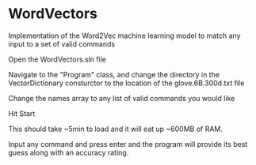 # WordVectors
Implementation of the Word2Vec machine learning model to match any input to a set of valid commands


Open the WordVectors.sln file

Navigate to the "Program" class, and change the directory in the VectorDictionary consturctor to the location of the glove.6B.300d.txt file

Change the names array to any list of valid commands you would like

Hit Start

This should take ~5min to load and it will eat up ~600MB of RAM.

Input any command and press enter and the program will provide its best guess along with an accuracy rating. 

